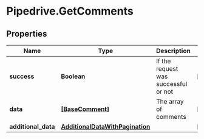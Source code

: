 # Pipedrive.GetComments

## Properties

Name | Type | Description | Notes
------------ | ------------- | ------------- | -------------
**success** | **Boolean** | If the request was successful or not | [optional] 
**data** | [**[BaseComment]**](BaseComment.md) | The array of comments | [optional] 
**additional_data** | [**AdditionalDataWithPagination**](AdditionalDataWithPagination.md) |  | [optional] 


